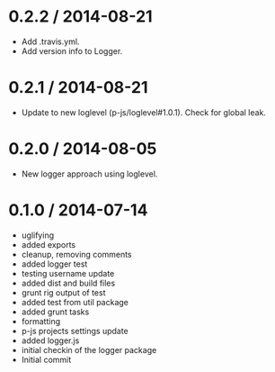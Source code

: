 
0.2.2 / 2014-08-21 
==================

 * Add .travis.yml.
 * Add version info to Logger.

0.2.1 / 2014-08-21 
==================

 * Update to new loglevel (p-js/loglevel#1.0.1). Check for global leak.

0.2.0 / 2014-08-05 
==================

 * New logger approach using loglevel.

0.1.0 / 2014-07-14
==================

 * uglifying
 * added exports
 * cleanup, removing comments
 * added logger test
 * testing username update
 * added dist and build files
 * grunt rig output of test
 * added test from util package
 * added grunt tasks
 * formatting
 * p-js projects settings update
 * added logger.js
 * initial checkin of the logger package
 * Initial commit
